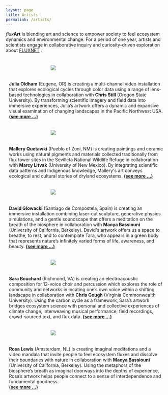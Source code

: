 ```yaml
---
layout: page
title: Artists
permalink: /artists/
---
```

<style>
.row {
  display: flex;
  flex-wrap: wrap;
  max-width: 1200px;
  margin: 0 auto;
  align-items: center;
}

.column {
  flex: 44.44%;
  padding: 10px;
}


img {
  max-width: 222px;
  max-height: 222px;
  width: auto;
  height: auto;
  display: block;
  margin-left: auto;
  margin-right: auto;
}

@media screen and (max-width: 600px) {
  .column {
    flex: 100%;
  }
}
</style>

<i>flux</i><b>Art</b> is blending art and science to empower society to feel ecosystem dynamics and environmental change. For a period of one year, artists and scientists engage in collaborative inquiry and curiosity-driven exploration about <a href = "https://fluxnet.org/">FLUXNET</a> .


<div class="row">
  <div class="column">
  <figure>
    <a href="https://fluxnetart.github.io/Julia/">
      <img src="https://fluxnetart.github.io/images/Julia.jpg">
    </a>
    </figure>
  </div>

  <div class="column">
    <figcaption><b>Julia Oldham</b> (Eugene, OR) is creating a multi-channel video installation that explores ecological cycles through color data using a range of lens-based technologies in collaboration with <b>Chris Still</b> (Oregon State University). By transforming scientific imagery and field data into immersive experiences, Julia’s artwork offers a dynamic and expansive visual examination of changing landscapes in the Pacific Northwest USA. <b><a href="https://fluxnetart.github.io/Julia/">(see more ...)</a></b></figcaption>


  </div>
</div>

<div class="row">
  <div class="column">
  <figure>
    <a href="https://fluxnetart.github.io/Mallery/">
      <img src="https://fluxnetart.github.io/images/Mallery.jpg">
    </a>
    </figure>
  </div>

  <div class="column">
    <figcaption><b>Mallery Quetawki</b> (Pueblo of Zuni, NM) is creating paintings and ceramic works using natural pigments and materials collected traditionally from flux tower sites in the Sevilleta National Wildlife Refuge in collaboration with <b> Marcy Litvak</b> (University of New Mexico). By integrating scientific data patterns and Indigenous knowledge, Mallery's art conveys ecological and cultural stories of dryland ecosystems. <b><a href="https://fluxnetart.github.io/Mallery/">(see more ...)</a></b></figcaption>
  </div>
</div>


<div class="row">
  <div class="column">
  <figure>
    <a href="https://fluxnetart.github.io/David/">
      <img src="https://fluxnetart.github.io/images/Dave.jpg">
    </a>
    </figure>
  </div>

  <div class="column">
    <figcaption><b>David Glowacki</b> (Santiago de Compostela, Spain) is creating an immersive installation combining laser-cut sculpture, generative physics simulations, and a gentle soundscape that offers a meditation on the breath of the biosphere in collaboration with <b>Maoya Bassiouni</b> (University of California, Berkeley). David's artwork offers us a space to breathe, to rest, and to contemplate Tara, who appears in a green body that represents nature’s infinitely varied forms of life, awareness, and beauty. <b><a href="https://fluxnetart.github.io/David/">(see more ...)</a></b></figcaption>


  </div>
</div>

<div class="row">
  <div class="column">
  <figure>
    <a href="https://fluxnetart.github.io/Sara/">
      <img src="https://fluxnetart.github.io/images/Sara.jpg">
    </a>
    </figure>
  </div>

  <div class="column">
    <figcaption><b>Sara Bouchard</b> (Richmond, VA) is creating an electroacoustic composition for 12-voice choir and percussion which explores the role of community and networks in locating one’s own voice within a shifting landscape in collaboration with <b>Chris Gough</b> (Virginia Commonwealth University). Using the carbon cycle as a framework, Sara’s artwork bridges ecosystem science with personal and collective experiences of climate change, interweaving musical performance, field recordings, crowd-sourced text, and flux data. <b><a href="https://fluxnetart.github.io/Sara/">(see more ...)</a></b></figcaption>
  </div>
</div>


<div class="row">
  <div class="column">
  <figure>
      <a href="https://fluxnetart.github.io/Rosa/">
      <img src="https://fluxnetart.github.io/images/Rosa.png">
      </a>
    </figure>
  </div>

  <div class="column">
    <figcaption><b>Rosa Lewis</b> (Amsterdam, NL) is creating imaginal meditations and a video mandala that invite people to feel ecosystem fluxes and dissolve their boundaries with nature in collaboration with <b>Maoya Bassiouni</b> (University of California, Berkeley). Using the metaphors of the biosphere’s breath as imaginal doorways into the depths of experience, Rosa’s artwork helps people connect to a sense of interdependence and fundamental goodness. <b><br><a href="https://fluxnetart.github.io/Rosa/">(see more ...)</a></b></figcaption>
  </div>
</div>

